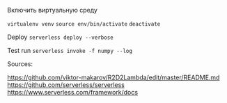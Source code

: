Включить виртуальную среду

```virtualenv venv```
```source env/bin/activate```
```deactivate```

Deploy
```serverless deploy --verbose```

Test run
```serverless invoke -f numpy --log```


Sources:

https://github.com/viktor-makarov/R2D2Lambda/edit/master/README.md
https://github.com/serverless/serverless
https://www.serverless.com/framework/docs


